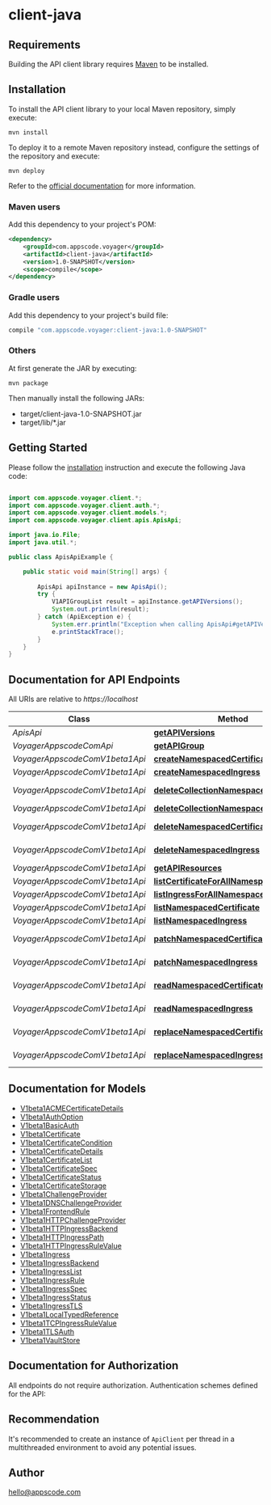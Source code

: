 # client-java

## Requirements

Building the API client library requires [Maven](https://maven.apache.org/) to be installed.

## Installation

To install the API client library to your local Maven repository, simply execute:

```shell
mvn install
```

To deploy it to a remote Maven repository instead, configure the settings of the repository and execute:

```shell
mvn deploy
```

Refer to the [official documentation](https://maven.apache.org/plugins/maven-deploy-plugin/usage.html) for more information.

### Maven users

Add this dependency to your project's POM:

```xml
<dependency>
    <groupId>com.appscode.voyager</groupId>
    <artifactId>client-java</artifactId>
    <version>1.0-SNAPSHOT</version>
    <scope>compile</scope>
</dependency>
```

### Gradle users

Add this dependency to your project's build file:

```groovy
compile "com.appscode.voyager:client-java:1.0-SNAPSHOT"
```

### Others

At first generate the JAR by executing:

    mvn package

Then manually install the following JARs:

* target/client-java-1.0-SNAPSHOT.jar
* target/lib/*.jar

## Getting Started

Please follow the [installation](#installation) instruction and execute the following Java code:

```java

import com.appscode.voyager.client.*;
import com.appscode.voyager.client.auth.*;
import com.appscode.voyager.client.models.*;
import com.appscode.voyager.client.apis.ApisApi;

import java.io.File;
import java.util.*;

public class ApisApiExample {

    public static void main(String[] args) {
        
        ApisApi apiInstance = new ApisApi();
        try {
            V1APIGroupList result = apiInstance.getAPIVersions();
            System.out.println(result);
        } catch (ApiException e) {
            System.err.println("Exception when calling ApisApi#getAPIVersions");
            e.printStackTrace();
        }
    }
}

```

## Documentation for API Endpoints

All URIs are relative to *https://localhost*

Class | Method | HTTP request | Description
------------ | ------------- | ------------- | -------------
*ApisApi* | [**getAPIVersions**](docs/ApisApi.md#getAPIVersions) | **GET** /apis/ | 
*VoyagerAppscodeComApi* | [**getAPIGroup**](docs/VoyagerAppscodeComApi.md#getAPIGroup) | **GET** /apis/voyager.appscode.com/ | 
*VoyagerAppscodeComV1beta1Api* | [**createNamespacedCertificate**](docs/VoyagerAppscodeComV1beta1Api.md#createNamespacedCertificate) | **POST** /apis/voyager.appscode.com/v1beta1/namespaces/{namespace}/certificates | 
*VoyagerAppscodeComV1beta1Api* | [**createNamespacedIngress**](docs/VoyagerAppscodeComV1beta1Api.md#createNamespacedIngress) | **POST** /apis/voyager.appscode.com/v1beta1/namespaces/{namespace}/ingresses | 
*VoyagerAppscodeComV1beta1Api* | [**deleteCollectionNamespacedCertificate**](docs/VoyagerAppscodeComV1beta1Api.md#deleteCollectionNamespacedCertificate) | **DELETE** /apis/voyager.appscode.com/v1beta1/namespaces/{namespace}/certificates | 
*VoyagerAppscodeComV1beta1Api* | [**deleteCollectionNamespacedIngress**](docs/VoyagerAppscodeComV1beta1Api.md#deleteCollectionNamespacedIngress) | **DELETE** /apis/voyager.appscode.com/v1beta1/namespaces/{namespace}/ingresses | 
*VoyagerAppscodeComV1beta1Api* | [**deleteNamespacedCertificate**](docs/VoyagerAppscodeComV1beta1Api.md#deleteNamespacedCertificate) | **DELETE** /apis/voyager.appscode.com/v1beta1/namespaces/{namespace}/certificates/{name} | 
*VoyagerAppscodeComV1beta1Api* | [**deleteNamespacedIngress**](docs/VoyagerAppscodeComV1beta1Api.md#deleteNamespacedIngress) | **DELETE** /apis/voyager.appscode.com/v1beta1/namespaces/{namespace}/ingresses/{name} | 
*VoyagerAppscodeComV1beta1Api* | [**getAPIResources**](docs/VoyagerAppscodeComV1beta1Api.md#getAPIResources) | **GET** /apis/voyager.appscode.com/v1beta1/ | 
*VoyagerAppscodeComV1beta1Api* | [**listCertificateForAllNamespaces**](docs/VoyagerAppscodeComV1beta1Api.md#listCertificateForAllNamespaces) | **GET** /apis/voyager.appscode.com/v1beta1/certificates | 
*VoyagerAppscodeComV1beta1Api* | [**listIngressForAllNamespaces**](docs/VoyagerAppscodeComV1beta1Api.md#listIngressForAllNamespaces) | **GET** /apis/voyager.appscode.com/v1beta1/ingresses | 
*VoyagerAppscodeComV1beta1Api* | [**listNamespacedCertificate**](docs/VoyagerAppscodeComV1beta1Api.md#listNamespacedCertificate) | **GET** /apis/voyager.appscode.com/v1beta1/namespaces/{namespace}/certificates | 
*VoyagerAppscodeComV1beta1Api* | [**listNamespacedIngress**](docs/VoyagerAppscodeComV1beta1Api.md#listNamespacedIngress) | **GET** /apis/voyager.appscode.com/v1beta1/namespaces/{namespace}/ingresses | 
*VoyagerAppscodeComV1beta1Api* | [**patchNamespacedCertificate**](docs/VoyagerAppscodeComV1beta1Api.md#patchNamespacedCertificate) | **PATCH** /apis/voyager.appscode.com/v1beta1/namespaces/{namespace}/certificates/{name} | 
*VoyagerAppscodeComV1beta1Api* | [**patchNamespacedIngress**](docs/VoyagerAppscodeComV1beta1Api.md#patchNamespacedIngress) | **PATCH** /apis/voyager.appscode.com/v1beta1/namespaces/{namespace}/ingresses/{name} | 
*VoyagerAppscodeComV1beta1Api* | [**readNamespacedCertificate**](docs/VoyagerAppscodeComV1beta1Api.md#readNamespacedCertificate) | **GET** /apis/voyager.appscode.com/v1beta1/namespaces/{namespace}/certificates/{name} | 
*VoyagerAppscodeComV1beta1Api* | [**readNamespacedIngress**](docs/VoyagerAppscodeComV1beta1Api.md#readNamespacedIngress) | **GET** /apis/voyager.appscode.com/v1beta1/namespaces/{namespace}/ingresses/{name} | 
*VoyagerAppscodeComV1beta1Api* | [**replaceNamespacedCertificate**](docs/VoyagerAppscodeComV1beta1Api.md#replaceNamespacedCertificate) | **PUT** /apis/voyager.appscode.com/v1beta1/namespaces/{namespace}/certificates/{name} | 
*VoyagerAppscodeComV1beta1Api* | [**replaceNamespacedIngress**](docs/VoyagerAppscodeComV1beta1Api.md#replaceNamespacedIngress) | **PUT** /apis/voyager.appscode.com/v1beta1/namespaces/{namespace}/ingresses/{name} | 


## Documentation for Models

 - [V1beta1ACMECertificateDetails](docs/V1beta1ACMECertificateDetails.md)
 - [V1beta1AuthOption](docs/V1beta1AuthOption.md)
 - [V1beta1BasicAuth](docs/V1beta1BasicAuth.md)
 - [V1beta1Certificate](docs/V1beta1Certificate.md)
 - [V1beta1CertificateCondition](docs/V1beta1CertificateCondition.md)
 - [V1beta1CertificateDetails](docs/V1beta1CertificateDetails.md)
 - [V1beta1CertificateList](docs/V1beta1CertificateList.md)
 - [V1beta1CertificateSpec](docs/V1beta1CertificateSpec.md)
 - [V1beta1CertificateStatus](docs/V1beta1CertificateStatus.md)
 - [V1beta1CertificateStorage](docs/V1beta1CertificateStorage.md)
 - [V1beta1ChallengeProvider](docs/V1beta1ChallengeProvider.md)
 - [V1beta1DNSChallengeProvider](docs/V1beta1DNSChallengeProvider.md)
 - [V1beta1FrontendRule](docs/V1beta1FrontendRule.md)
 - [V1beta1HTTPChallengeProvider](docs/V1beta1HTTPChallengeProvider.md)
 - [V1beta1HTTPIngressBackend](docs/V1beta1HTTPIngressBackend.md)
 - [V1beta1HTTPIngressPath](docs/V1beta1HTTPIngressPath.md)
 - [V1beta1HTTPIngressRuleValue](docs/V1beta1HTTPIngressRuleValue.md)
 - [V1beta1Ingress](docs/V1beta1Ingress.md)
 - [V1beta1IngressBackend](docs/V1beta1IngressBackend.md)
 - [V1beta1IngressList](docs/V1beta1IngressList.md)
 - [V1beta1IngressRule](docs/V1beta1IngressRule.md)
 - [V1beta1IngressSpec](docs/V1beta1IngressSpec.md)
 - [V1beta1IngressStatus](docs/V1beta1IngressStatus.md)
 - [V1beta1IngressTLS](docs/V1beta1IngressTLS.md)
 - [V1beta1LocalTypedReference](docs/V1beta1LocalTypedReference.md)
 - [V1beta1TCPIngressRuleValue](docs/V1beta1TCPIngressRuleValue.md)
 - [V1beta1TLSAuth](docs/V1beta1TLSAuth.md)
 - [V1beta1VaultStore](docs/V1beta1VaultStore.md)


## Documentation for Authorization

All endpoints do not require authorization.
Authentication schemes defined for the API:

## Recommendation

It's recommended to create an instance of `ApiClient` per thread in a multithreaded environment to avoid any potential issues.

## Author

hello@appscode.com

